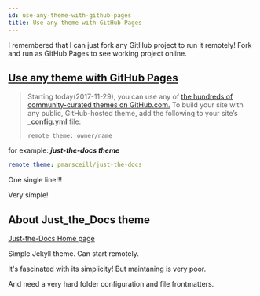 ```yaml
---
id: use-any-theme-with-github-pages
title: Use any theme with GitHub Pages
---
```


I remembered that I can just fork any GitHub project to run it remotely! Fork and run as GitHub Pages to see working project online.



## [Use any theme with GitHub Pages](https://github.blog/2017-11-29-use-any-theme-with-github-pages/)

> Starting today(2017-11-29), you can use any of [the hundreds of community-curated themes on GitHub.com.](https://github.com/topics/jekyll-theme) To build your site with any public, GitHub-hosted theme, add the following to your site’s **_config.yml** file:
>
>`remote_theme: owner/name`

for example: _**just-the-docs theme**_

```yaml title="_config.yml"
remote_theme: pmarsceill/just-the-docs
```

One single line!!!

Very simple!  

## About Just_the_Docs theme

[Just-the-Docs Home page](https://pmarsceill.github.io/just-the-docs/)

Simple Jekyll theme. Can start remotely.

It's fascinated with its simplicity! But maintaning is very poor. 

And need a very hard folder configuration and file frontmatters.